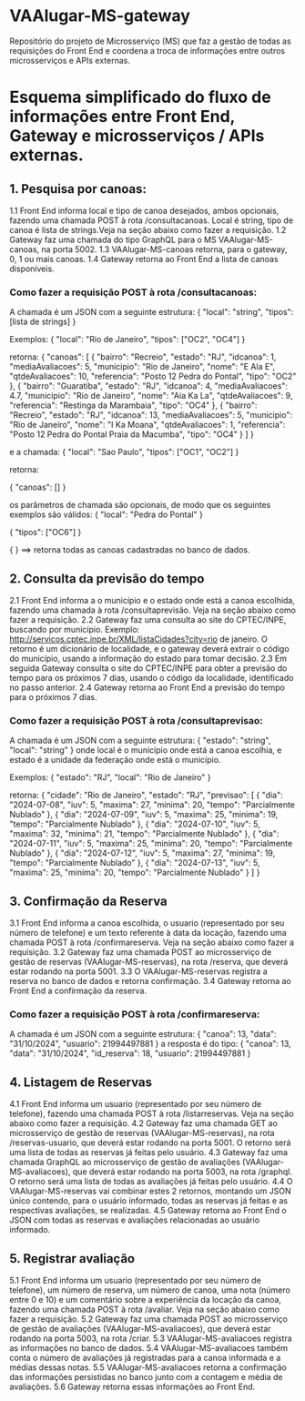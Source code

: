 # VAAlugar-MS-gateway
Repositório do projeto de Microsserviço (MS) que faz a gestão de todas as requisições do Front End e coordena a troca de informações entre outros microsserviços e APIs externas.


# Esquema simplificado do fluxo de informações entre Front End, Gateway e microsserviços / APIs externas.

## 1. Pesquisa por canoas:
  1.1 Front End informa local e tipo de canoa desejados, ambos opcionais, fazendo uma chamada POST à rota /consultacanoas. Local é string, tipo de canoa é lista de strings.Veja na seção abaixo como fazer a requisição.
  1.2 Gateway faz uma chamada do tipo GraphQL para o MS VAAlugar-MS-canoas, na porta 5002.
  1.3 VAAlugar-MS-canoas retorna, para o gateway, 0, 1 ou mais canoas.
  1.4 Gateway retorna ao Front End a lista de canoas disponíveis.

### Como fazer a requisição POST à rota /consultacanoas:
A chamada é um JSON com a seguinte estrutura:
{
    "local": "string",
    "tipos": [lista de strings]
}

Exemplos:
{
    "local": "Rio de Janeiro",
    "tipos": ["OC2", "OC4"]
}

retorna:
{
  "canoas": [
    {
      "bairro": "Recreio",
      "estado": "RJ",
      "idcanoa": 1,
      "mediaAvaliacoes": 5,
      "municipio": "Rio de Janeiro",
      "nome": "E Ala E",
      "qtdeAvaliacoes": 10,
      "referencia": "Posto 12 Pedra do Pontal",
      "tipo": "OC2"
    },
    {
      "bairro": "Guaratiba",
      "estado": "RJ",
      "idcanoa": 4,
      "mediaAvaliacoes": 4.7,
      "municipio": "Rio de Janeiro",
      "nome": "Aia Ka La",
      "qtdeAvaliacoes": 9,
      "referencia": "Restinga da Marambaia",
      "tipo": "OC4"
    },
    {
      "bairro": "Recreio",
      "estado": "RJ",
      "idcanoa": 13,
      "mediaAvaliacoes": 5,
      "municipio": "Rio de Janeiro",
      "nome": "I Ka Moana",
      "qtdeAvaliacoes": 1,
      "referencia": "Posto 12 Pedra do Pontal Praia da Macumba",
      "tipo": "OC4"
    }
  ]
}



e a chamada:
{
    "local": "Sao Paulo",
    "tipos": ["OC1", "OC2"]
}

retorna: 

{
  "canoas": []
}

os parâmetros de chamada são opcionais, de modo que os seguintes exemplos são válidos:
{
    "local": "Pedra do Pontal"
}

{
    "tipos": ["OC6"]
}

{
} ==> retorna todas as canoas cadastradas no banco de dados.

## 2. Consulta da previsão do tempo
  2.1 Front End informa a o município e o estado onde está a canoa escolhida, fazendo uma chamada à rota /consultaprevisão. Veja na seção abaixo como fazer a requisição.
  2.2 Gateway faz uma consulta ao site do CPTEC/INPE, buscando por município. Exemplo: http://servicos.cptec.inpe.br/XML/listaCidades?city=rio de janeiro. O retorno é um dicionário de localidade, e o gateway deverá extrair o código do município, usando a informação do estado para tomar decisão.
  2.3 Em seguida Gateway consulta o site do CPTEC/INPE para obter a previsão do tempo para os próximos 7 dias, usando o código da localidade, identificado no passo anterior.
  2.4 Gateway retorna ao Front End a previsão do tempo para o próximos 7 dias.

### Como fazer a requisição POST à rota /consultaprevisao:
A chamada é um JSON com a seguinte estrutura:
{
  "estado": "string",
  "local": "string"
}
onde local é o município onde está a canoa escolhia, e estado é a unidade da federação onde está o município.

Exemplos:
{
  "estado": "RJ",
  "local": "Rio de Janeiro"
}

retorna:
{
  "cidade": "Rio de Janeiro",
  "estado": "RJ",
  "previsao": [
    {
      "dia": "2024-07-08",
      "iuv": 5,
      "maxima": 27,
      "minima": 20,
      "tempo": "Parcialmente Nublado"
    },
    {
      "dia": "2024-07-09",
      "iuv": 5,
      "maxima": 25,
      "minima": 19,
      "tempo": "Parcialmente Nublado"
    },
    {
      "dia": "2024-07-10",
      "iuv": 5,
      "maxima": 32,
      "minima": 21,
      "tempo": "Parcialmente Nublado"
    },
    {
      "dia": "2024-07-11",
      "iuv": 5,
      "maxima": 25,
      "minima": 20,
      "tempo": "Parcialmente Nublado"
    },
    {
      "dia": "2024-07-12",
      "iuv": 5,
      "maxima": 27,
      "minima": 19,
      "tempo": "Parcialmente Nublado"
    },
    {
      "dia": "2024-07-13",
      "iuv": 5,
      "maxima": 25,
      "minima": 20,
      "tempo": "Parcialmente Nublado"
    }
  ]
}


## 3. Confirmação da Reserva
  3.1 Front End informa a canoa escolhida, o usuario (representado por seu número de telefone) e um texto referente à data da locação, fazendo uma chamada POST à rota /confirmareserva. Veja na seção abaixo como fazer a requisição.
  3.2 Gateway faz uma chamada POST ao microsserviço de gestão de reservas (VAAlugar-MS-reservas), na rota /reserva, que deverá estar rodando na porta 5001.
  3.3 O VAAlugar-MS-reservas registra a reserva no banco de dados e retorna confirmação.
  3.4 Gateway retorna ao Front End a confirmação da reserva.

### Como fazer a requisição POST à rota /confirmareserva:
A chamada é um JSON com a seguinte estrutura:
{
  "canoa": 13,
  "data": "31/10/2024",
  "usuario": 21994497881
}
a resposta é do tipo:
{
  "canoa": 13,
  "data": "31/10/2024",
  "id_reserva": 18,
  "usuario": 21994497881
}

## 4. Listagem de Reservas
  4.1 Front End informa um usuario (representado por seu número de telefone), fazendo uma chamada POST à rota /listarreservas. Veja na seção abaixo como fazer a requisição.
  4.2 Gateway faz uma chamada GET ao microsserviço de gestão de reservas (VAAlugar-MS-reservas), na rota /reservas-usuario, que deverá estar rodando na porta 5001. 
  O retorno será uma lista de todas as reservas já feitas pelo usuário.
  4.3 Gateway faz uma chamada GraphQL ao microsserviço de gestão de avaliações (VAAlugar-MS-avaliacoes), que deverá estar rodando na porta 5003, na rota /graphql.
  O retorno será uma lista de todas as avaliações já feitas pelo usuário.
  4.4 O VAAlugar-MS-reservas vai combinar estes 2 retornos, montando um JSON único contendo, para o usuário informado, todas as reservas já feitas e as respectivas avaliações, se realizadas.
  4.5 Gateway retorna ao Front End o JSON com todas as reservas e avaliações relacionadas ao usuário informado.


## 5. Registrar avaliação
  5.1 Front End informa um usuario (representado por seu número de telefone),  um número de reserva, um número de canoa, uma nota (número entre 0 e 10) e um comentário sobre a experiência da locação da canoa, fazendo uma chamada POST à rota /avaliar. Veja na seção abaixo como fazer a requisição.
  5.2 Gateway faz uma chamada POST ao microsserviço de gestão de avaliações (VAAlugar-MS-avaliacoes), que deverá estar rodando na porta 5003, na rota /criar.
  5.3 VAAlugar-MS-avaliacoes registra as informações no banco de dados.
  5.4 VAAlugar-MS-avaliacoes também conta o número de avaliações já registradas para a canoa informada e a médias dessas notas.
  5.5 VAAlugar-MS-avaliacoes retorna a confirmação das informações persistidas no banco junto com a contagem e média de avaliações.
  5.6 Gateway retorna essas informações ao Front End.



